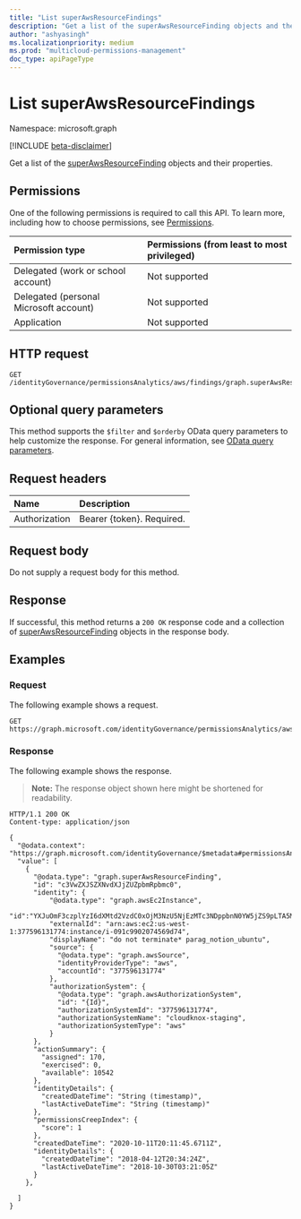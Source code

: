 ```yaml
---
title: "List superAwsResourceFindings"
description: "Get a list of the superAwsResourceFinding objects and their properties."
author: "ashyasingh"
ms.localizationpriority: medium
ms.prod: "multicloud-permissions-management"
doc_type: apiPageType
---
```


# List superAwsResourceFindings
Namespace: microsoft.graph

[!INCLUDE [beta-disclaimer](../../includes/beta-disclaimer.md)]

Get a list of the [superAwsResourceFinding](../resources/superawsresourcefinding.md) objects and their properties.

## Permissions

One of the following permissions is required to call this API. To learn more, including how to choose permissions, see [Permissions](/graph/permissions-reference).

|Permission type|Permissions (from least to most privileged)|
|:---|:---|
|Delegated (work or school account)|Not supported|
|Delegated (personal Microsoft account)|Not supported|
|Application|Not supported|

## HTTP request

<!-- {
  "blockType": "ignored"
}
-->
``` http
GET /identityGovernance/permissionsAnalytics/aws/findings/graph.superAwsResourceFinding
```

## Optional query parameters

This method supports the `$filter` and `$orderby` OData query parameters to help customize the response. For general information, see [OData query parameters](/graph/query-parameters).

## Request headers

|Name|Description|
|:---|:---|
|Authorization|Bearer {token}. Required.|

## Request body

Do not supply a request body for this method.

## Response

If successful, this method returns a `200 OK` response code and a collection of [superAwsResourceFinding](../resources/superawsresourcefinding.md) objects in the response body.

## Examples

### Request

The following example shows a request.
<!-- {
  "blockType": "request",
  "name": "list_superawsresourcefinding"
}
-->
``` http
GET https://graph.microsoft.com/identityGovernance/permissionsAnalytics/aws/findings/graph.superAwsResourceFinding
```

### Response

The following example shows the response.
>**Note:** The response object shown here might be shortened for readability.
<!-- {
  "blockType": "response",
  "truncated": true,
  "@odata.type": "Collection(microsoft.graph.superAwsResourceFinding)"
}
-->
``` http
HTTP/1.1 200 OK
Content-type: application/json

{
  "@odata.context": "https://graph.microsoft.com/identityGovernance/$metadata#permissionsAnalytics/aws/findings/graph.superAwsResourceFinding",
  "value": [
    {
      "@odata.type": "graph.superAwsResourceFinding",
      "id": "c3VwZXJSZXNvdXJjZUZpbmRpbmc0",
      "identity": {
          "@odata.type": "graph.awsEc2Instance",
          "id":"YXJuOmF3czplYzI6dXMtd2VzdC0xOjM3NzU5NjEzMTc3NDppbnN0YW5jZS9pLTA5MWM5OTAyMDc0NTY5ZDc0",
          "externalId": "arn:aws:ec2:us-west-1:377596131774:instance/i-091c9902074569d74",
          "displayName": "do not terminate* parag_notion_ubuntu",
          "source": {
            "@odata.type": "graph.awsSource",
            "identityProviderType": "aws",
            "accountId": "377596131774"
          },
          "authorizationSystem": {
            "@odata.type": "graph.awsAuthorizationSystem",
            "id": "{Id}",
            "authorizationSystemId": "377596131774",
            "authorizationSystemName": "cloudknox-staging",
            "authorizationSystemType": "aws"
          }
      },
      "actionSummary": {
        "assigned": 170,
        "exercised": 0,
        "available": 10542
      },
      "identityDetails": {
        "createdDateTime": "String (timestamp)",
        "lastActiveDateTime": "String (timestamp)"
      },
      "permissionsCreepIndex": {
        "score": 1
      },
      "createdDateTime": "2020-10-11T20:11:45.6711Z",
      "identityDetails": {
        "createdDateTime": "2018-04-12T20:34:24Z",
        "lastActiveDateTime": "2018-10-30T03:21:05Z"
      }
    },

  ]
}
```
